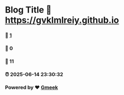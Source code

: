 # Blog Title :link: https://gvklmlreiy.github.io 
### :page_facing_up: [1](https://gvklmlreiy.github.io/tag.html) 
### :speech_balloon: 0 
### :hibiscus: 11 
### :alarm_clock: 2025-06-14 23:30:32 
### Powered by :heart: [Gmeek](https://github.com/Meekdai/Gmeek)
